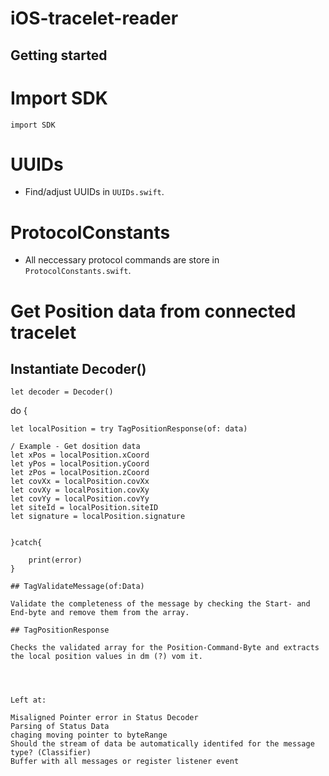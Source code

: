 # iOS-tracelet-reader



## Getting started


# Import SDK

`import SDK`


# UUIDs
- Find/adjust UUIDs in `UUIDs.swift`.

# ProtocolConstants
- All neccessary protocol commands are store in `ProtocolConstants.swift`.

# Get Position data from connected tracelet

## Instantiate Decoder()

```
let decoder = Decoder()

```
do {

    let localPosition = try TagPositionResponse(of: data)

    / Example - Get dosition data
    let xPos = localPosition.xCoord
    let yPos = localPosition.yCoord
    let zPos = localPosition.zCoord
    let covXx = localPosition.covXx
    let covXy = localPosition.covXy
    let covYy = localPosition.covYy
    let siteId = localPosition.siteID
    let signature = localPosition.signature


    }catch{

        print(error)
    }

```
## TagValidateMessage(of:Data)

Validate the completeness of the message by checking the Start- and End-byte and remove them from the array.

## TagPositionResponse

Checks the validated array for the Position-Command-Byte and extracts the local position values in dm (?) vom it.




Left at:

Misaligned Pointer error in Status Decoder
Parsing of Status Data
chaging moving pointer to byteRange
Should the stream of data be automatically identifed for the message type? (Classifier)
Buffer with all messages or register listener event
